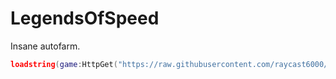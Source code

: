 # LegendsOfSpeed
Insane autofarm.
```lua
loadstring(game:HttpGet("https://raw.githubusercontent.com/raycast6000/LegendsOfSpeed/main/main.lua"))()
```
